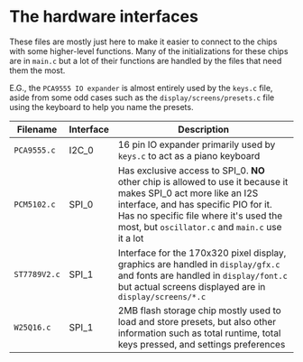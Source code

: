 
# The hardware interfaces
These files are mostly just here to make it easier to connect to the chips with some higher-level functions. Many of the initializations for these chips are in `main.c` but a lot of their functions are handled by the files that need them the most.

E.G., the `PCA9555 IO expander` is almost entirely used by the `keys.c` file, aside from some odd cases such as the `display/screens/presets.c` file using the keyboard to help you name the presets.

| Filename         | Interface | Description                                                   |
|------------------|-----------|---------------------------------------------------------------|
| `PCA9555.c`      | I2C_0     | 16 pin IO expander primarily used by `keys.c` to act as a piano keyboard |
| `PCM5102.c`      | SPI_0     | Has exclusive access to SPI_0. **NO** other chip is allowed to use it because it makes SPI_0 act more like an I2S interface, and has specific PIO for it. Has no specific file where it's used the most, but `oscillator.c` and `main.c` use it a lot |
| `ST7789V2.c`     | SPI_1     | Interface for the 170x320 pixel display, graphics are handled in `display/gfx.c` and fonts are handled in `display/font.c` but actual screens displayed are in `display/screens/*.c` |
| `W25Q16.c`       | SPI_1     | 2MB flash storage chip mostly used to load and store presets, but also other information such as total runtime, total keys pressed, and settings preferences |
